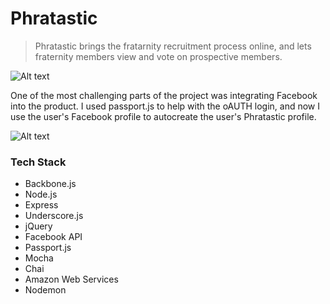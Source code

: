 Phratastic
==========

> Phratastic brings the fratarnity recruitment process online, and lets fraternity members view and vote on prospective members.

![Alt text](http://i.imgur.com/ix1Sqyf.png)

One of the most challenging parts of the project was integrating Facebook into the product. I used passport.js to help with the oAUTH login, and now I use the user's Facebook profile to autocreate the user's Phratastic profile.

![Alt text](http://i.imgur.com/m6GuPXF.png)

### Tech Stack

- Backbone.js
- Node.js
- Express
- Underscore.js
- jQuery
- Facebook API
- Passport.js
- Mocha
- Chai
- Amazon Web Services
- Nodemon



